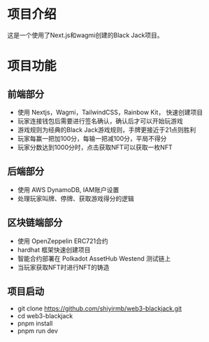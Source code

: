 # 项目介绍
这是一个使用了Next.js和wagmi创建的Black Jack项目。

# 项目功能
## 前端部分
- 使用 Nextjs，Wagmi，TailwindCSS，Rainbow Kit， 快速创建项目
- 玩家连接钱包后需要进行签名确认，确认后才可以开始玩游戏
- 游戏规则为经典的Black Jack游戏规则，手牌更接近于21点则胜利
- 玩家每赢一把加100分，每输一把减100分，平局不得分
- 玩家分数达到1000分时，点击获取NFT可以获取一枚NFT

## 后端部分
- 使用 AWS DynamoDB, IAM账户设置
- 处理玩家叫牌、停牌、获取游戏得分的逻辑

## 区块链端部分
- 使用 OpenZeppelin ERC721合约
- hardhat 框架快速创建项目
- 智能合约部署在 Polkadot AssetHub Westend 测试链上
- 当玩家获取NFT时进行NFT的铸造

## 项目启动
- git clone https://github.com/shiyirmb/web3-blackjack.git
- cd web3-blackjack
- pnpm install
- pnpm run dev
